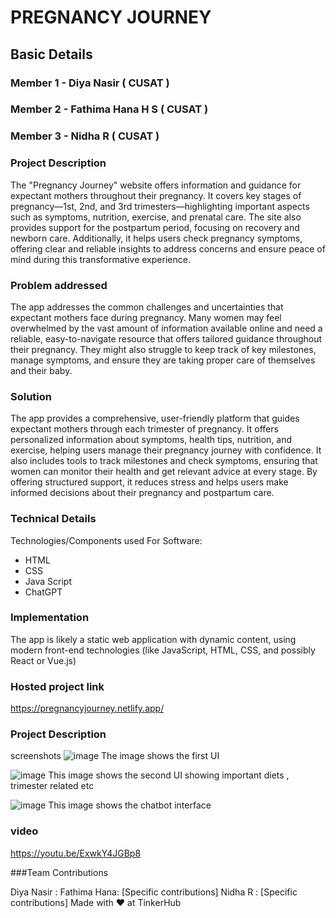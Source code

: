 # PREGNANCY JOURNEY


## Basic Details
### Member 1 - Diya Nasir ( CUSAT )
### Member 2 - Fathima Hana H S ( CUSAT )
### Member 3 - Nidha R ( CUSAT )

### Project Description
The "Pregnancy Journey" website offers information and guidance for expectant mothers throughout their pregnancy. It covers key stages of pregnancy—1st, 2nd, and 3rd trimesters—highlighting important aspects such as symptoms, nutrition, exercise, and prenatal care. The site also provides support for the postpartum period, focusing on recovery and newborn care. Additionally, it helps users check pregnancy symptoms, offering clear and reliable insights to address concerns and ensure peace of mind during this transformative experience.

### Problem addressed 
The app addresses the common challenges and uncertainties that expectant mothers face during pregnancy. Many women may feel overwhelmed by the vast amount of information available online and need a reliable, easy-to-navigate resource that offers tailored guidance throughout their pregnancy. They might also struggle to keep track of key milestones, manage symptoms, and ensure they are taking proper care of themselves and their baby.

### Solution
The app provides a comprehensive, user-friendly platform that guides expectant mothers through each trimester of pregnancy. It offers personalized information about symptoms, health tips, nutrition, and exercise, helping users manage their pregnancy journey with confidence. It also includes tools to track milestones and check symptoms, ensuring that women can monitor their health and get relevant advice at every stage. By offering structured support, it reduces stress and helps users make informed decisions about their pregnancy and postpartum care.

### Technical Details
Technologies/Components used
For Software:
- HTML
- CSS
- Java Script
- ChatGPT


### Implementation
The app is likely a static web application with dynamic content, using modern front-end technologies (like JavaScript, HTML, CSS, and possibly React or Vue.js)

### Hosted project link
https://pregnancyjourney.netlify.app/


### Project Description 
screenshots
![image](https://github.com/user-attachments/assets/b400cb96-5470-4a9b-af86-76a2d8e3ee94)
The image shows the first UI

![image](https://github.com/user-attachments/assets/a09e50cd-bdb8-4ce7-910f-9cb4d8f4ea51)
This image shows the second UI showing important diets , trimester related etc

![image](https://github.com/user-attachments/assets/bfde750d-92db-4648-ad47-528688f20665)
This image shows the chatbot interface

### video
https://youtu.be/ExwkY4JGBp8

###Team Contributions

Diya Nasir : 
Fathima Hana: [Specific contributions]
Nidha R     : [Specific contributions]
Made with ❤️ at TinkerHub







